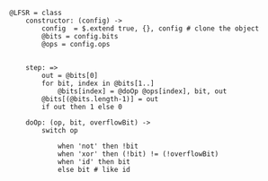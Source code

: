 	
	@LFSR = class 
		constructor: (config) ->
			config  = $.extend true, {}, config # clone the object
			@bits = config.bits
			@ops = config.ops


		step: =>
			out = @bits[0]
			for bit, index in @bits[1..]
				@bits[index] = @doOp @ops[index], bit, out	
			@bits[(@bits.length-1)] = out
			if out then 1 else 0

		doOp: (op, bit, overflowBit) ->
			switch op
				
				when 'not' then !bit
				when 'xor' then (!bit) != (!overflowBit)
				when 'id' then bit
				else bit # like id